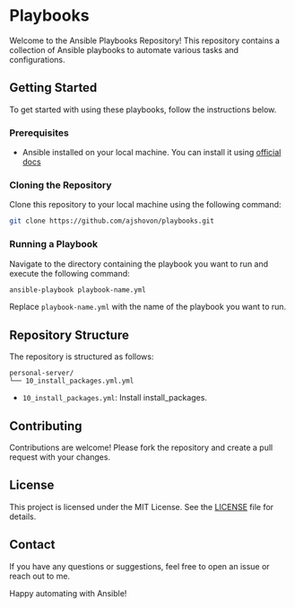 # Playbooks

Welcome to the Ansible Playbooks Repository! This repository contains a collection of Ansible playbooks to automate various tasks and configurations.

## Getting Started

To get started with using these playbooks, follow the instructions below.

### Prerequisites

- Ansible installed on your local machine. You can install it using [official docs](https://docs.ansible.com/ansible/latest/installation_guide/intro_installation.html)

### Cloning the Repository

Clone this repository to your local machine using the following command:
```bash
git clone https://github.com/ajshovon/playbooks.git
```

### Running a Playbook

Navigate to the directory containing the playbook you want to run and execute the following command:
```bash
ansible-playbook playbook-name.yml
```

Replace `playbook-name.yml` with the name of the playbook you want to run.

## Repository Structure

The repository is structured as follows:
```
personal-server/
└── 10_install_packages.yml.yml
```

- `10_install_packages.yml`: Install install_packages.

## Contributing

Contributions are welcome! Please fork the repository and create a pull request with your changes.

## License

This project is licensed under the MIT License. See the [LICENSE](LICENSE) file for details.

## Contact

If you have any questions or suggestions, feel free to open an issue or reach out to me.

Happy automating with Ansible!